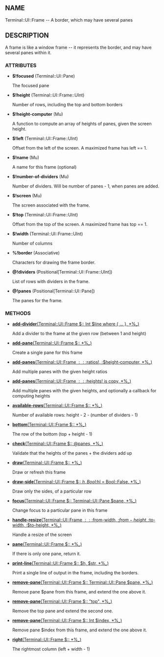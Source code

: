 ## NAME

Terminal::UI::Frame -- A border, which may have several panes

## DESCRIPTION

A frame is like a window frame -- it represents the border, and may have several panes within it.

### ATTRIBUTES

* **$!focused** (Terminal::UI::Pane)

  The focused pane

* **$!height** (Terminal::UI::Frame::UInt)

  Number of rows, including the top and bottom borders

* **$!height-computer** (Mu)

  A function to compute an array of heights of panes, given the screen height.

* **$!left** (Terminal::UI::Frame::UInt)

  Offset from the left of the screen. A maximized frame has left == 1.

* **$!name** (Mu)

  A name for this frame (optional)

* **$!number-of-dividers** (Mu)

  Number of dividers. Will be number of panes - 1, when panes are added.

* **$!screen** (Mu)

  The screen associated with the frame.

* **$!top** (Terminal::UI::Frame::UInt)

  Offset from the top of the screen. A maximized frame has top == 1.

* **$!width** (Terminal::UI::Frame::UInt)

  Number of columns

* **%!border** (Associative)

  Characters for drawing the frame border.

* **@!dividers** (Positional[Terminal::UI::Frame::UInt])

  List of rows with dividers in the frame.

* **@!panes** (Positional[Terminal::UI::Pane])

  The panes for the frame.


### METHODS

* [**add-divider**(Terminal::UI::Frame $:: Int $line where { ... }, *%_)](https://github.com/bduggan/raku-terminal-ui/tree/0.1.3/lib/Terminal/UI/Frame.rakumod#L64)

  Add a divider to the frame at the given row (between 1 and height)

* [**add-pane**(Terminal::UI::Frame $:: *%_)](https://github.com/bduggan/raku-terminal-ui/tree/0.1.3/lib/Terminal/UI/Frame.rakumod#L130)

  Create a single pane for this frame

* [**add-panes**(Terminal::UI::Frame $:: :$ratios!, :$height-computer, *%_)](https://github.com/bduggan/raku-terminal-ui/tree/0.1.3/lib/Terminal/UI/Frame.rakumod#L186)

  Add multiple panes with the given height ratios

* [**add-panes**(Terminal::UI::Frame $:: :$heights! is copy, *%_)](https://github.com/bduggan/raku-terminal-ui/tree/0.1.3/lib/Terminal/UI/Frame.rakumod#L231)

  Add multiple panes with the given heights, and optionally a callback for computing heights

* [**available-rows**(Terminal::UI::Frame $:: *%_)](https://github.com/bduggan/raku-terminal-ui/tree/0.1.3/lib/Terminal/UI/Frame.rakumod#L259)

  Number of available rows: height - 2 - (number of dividers - 1)

* [**bottom**(Terminal::UI::Frame $:: *%_)](https://github.com/bduggan/raku-terminal-ui/tree/0.1.3/lib/Terminal/UI/Frame.rakumod#L54)

  The row of the bottom (top + height - 1)

* [**check**(Terminal::UI::Frame $:: @panes, *%_)](https://github.com/bduggan/raku-terminal-ui/tree/0.1.3/lib/Terminal/UI/Frame.rakumod#L70)

  Validate that the heights of the panes + the dividers add up

* [**draw**(Terminal::UI::Frame $:: *%_)](https://github.com/bduggan/raku-terminal-ui/tree/0.1.3/lib/Terminal/UI/Frame.rakumod#L94)

  Draw or refresh this frame

* [**draw-side**(Terminal::UI::Frame $:: $h, Bool :$hl = Bool::False, *%_)](https://github.com/bduggan/raku-terminal-ui/tree/0.1.3/lib/Terminal/UI/Frame.rakumod#L113)

  Draw only the sides, of a particular row

* [**focus**(Terminal::UI::Frame $:: Terminal::UI::Pane $pane, *%_)](https://github.com/bduggan/raku-terminal-ui/tree/0.1.3/lib/Terminal/UI/Frame.rakumod#L267)

  Change focus to a particular pane in this frame

* [**handle-resize**(Terminal::UI::Frame $:: :$from-width, :$from-height, :$to-width, :$to-height, *%_)](https://github.com/bduggan/raku-terminal-ui/tree/0.1.3/lib/Terminal/UI/Frame.rakumod#L280)

  Handle a resize of the screen

* [**pane**(Terminal::UI::Frame $:: *%_)](https://github.com/bduggan/raku-terminal-ui/tree/0.1.3/lib/Terminal/UI/Frame.rakumod#L312)

  If there is only one pane, return it.

* [**print-line**(Terminal::UI::Frame $:: $h, $str, *%_)](https://github.com/bduggan/raku-terminal-ui/tree/0.1.3/lib/Terminal/UI/Frame.rakumod#L123)

  Print a single line of output in the frame, including the borders.

* [**remove-pane**(Terminal::UI::Frame $:: Terminal::UI::Pane $pane, *%_)](https://github.com/bduggan/raku-terminal-ui/tree/0.1.3/lib/Terminal/UI/Frame.rakumod#L136)

  Remove pane $pane from this frame, and extend the one above it.

* [**remove-pane**(Terminal::UI::Frame $:: "top", *%_)](https://github.com/bduggan/raku-terminal-ui/tree/0.1.3/lib/Terminal/UI/Frame.rakumod#L144)

  Remove the top pane and extend the second one.

* [**remove-pane**(Terminal::UI::Frame $:: Int $index, *%_)](https://github.com/bduggan/raku-terminal-ui/tree/0.1.3/lib/Terminal/UI/Frame.rakumod#L159)

  Remove pane $index from this frame, and extend the one above it.

* [**right**(Terminal::UI::Frame $:: *%_)](https://github.com/bduggan/raku-terminal-ui/tree/0.1.3/lib/Terminal/UI/Frame.rakumod#L59)

  The rightmost column (left + width - 1)
